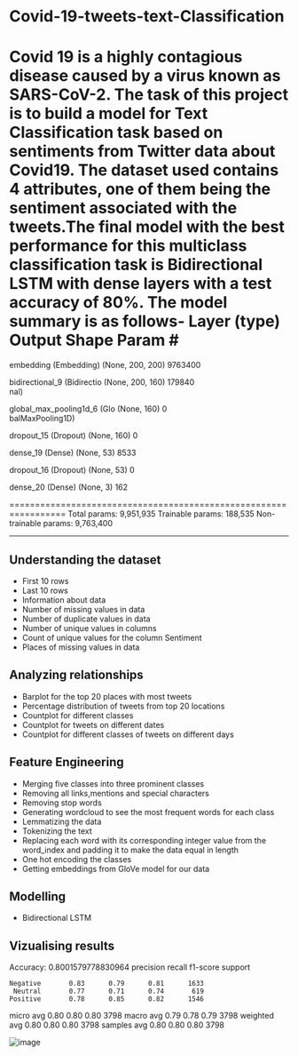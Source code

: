 # Covid-19-tweets-text-Classification

Covid 19 is a highly contagious disease caused by a virus known as SARS-CoV-2. The task of this project is to build a model for Text Classification task based on sentiments from Twitter data about Covid19. The dataset used contains 4 attributes, one of them being the sentiment associated with the tweets.The final model with the best performance for this multiclass classification task is Bidirectional LSTM with dense layers with a test accuracy of 80%. The model summary is as follows-
 Layer (type)                Output Shape              Param #   
=================================================================
 embedding (Embedding)       (None, 200, 200)          9763400   
                                                                 
 bidirectional_9 (Bidirectio  (None, 200, 160)         179840    
 nal)                                                            
                                                                 
 global_max_pooling1d_6 (Glo  (None, 160)              0         
 balMaxPooling1D)                                                
                                                                 
 dropout_15 (Dropout)        (None, 160)               0         
                                                                 
 dense_19 (Dense)            (None, 53)                8533      
                                                                 
 dropout_16 (Dropout)        (None, 53)                0         
                                                                 
 dense_20 (Dense)            (None, 3)                 162       
                                                                 
=================================================================
Total params: 9,951,935
Trainable params: 188,535
Non-trainable params: 9,763,400
_________________________________________________________________
## Understanding the dataset
- First 10 rows
- Last 10 rows
- Information about data
- Number of missing values in data
- Number of duplicate values in data
- Number of unique values in columns
- Count of unique values for the column Sentiment
- Places of missing values in data
## Analyzing relationships
- Barplot for the top 20 places with most tweets
- Percentage distribution of tweets from top 20 locations
- Countplot for different classes
- Countplot for tweets on different dates
- Countplot for different classes of tweets on different days
## Feature Engineering
- Merging five classes into three prominent classes
- Removing all links,mentions and special characters
- Removing stop words
- Generating wordcloud to see the most frequent words for each class
- Lemmatizing the data
- Tokenizing the text
- Replacing each word with its corresponding integer value from the word_index and padding it to make the data equal in length
- One hot encoding the classes
- Getting embeddings from GloVe model for our data
## Modelling
- Bidirectional LSTM
## Vizualising results
Accuracy: 0.8001579778830964
              precision    recall  f1-score   support

    Negative       0.83      0.79      0.81      1633
     Neutral       0.77      0.71      0.74       619
    Positive       0.78      0.85      0.82      1546

   micro avg       0.80      0.80      0.80      3798
   macro avg       0.79      0.78      0.79      3798
weighted avg       0.80      0.80      0.80      3798
 samples avg       0.80      0.80      0.80      3798

![image](https://user-images.githubusercontent.com/73664577/149682989-156a4256-f6c8-435c-b9ae-7d907e5f7e7f.png)

